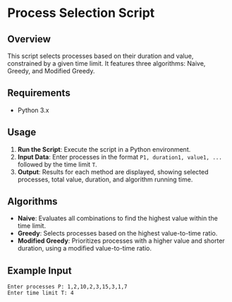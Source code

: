 # Process Selection Script

## Overview
This script selects processes based on their duration and value, constrained by a given time limit. It features three algorithms: Naive, Greedy, and Modified Greedy.

## Requirements
- Python 3.x

## Usage
1. **Run the Script**: Execute the script in a Python environment.
2. **Input Data**: Enter processes in the format `P1, duration1, value1, ...` followed by the time limit `T`.
3. **Output**: Results for each method are displayed, showing selected processes, total value, duration, and algorithm running time.

## Algorithms
- **Naive**: Evaluates all combinations to find the highest value within the time limit.
- **Greedy**: Selects processes based on the highest value-to-time ratio.
- **Modified Greedy**: Prioritizes processes with a higher value and shorter duration, using a modified value-to-time ratio.

## Example Input
```plaintext
Enter processes P: 1,2,10,2,3,15,3,1,7
Enter time limit T: 4
